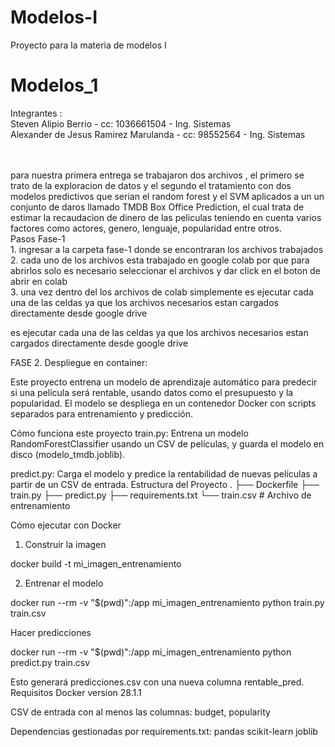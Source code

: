 # Modelos-I
Proyecto para la materia de modelos I




# Modelos_1

Integrantes :<br>
Steven Alipio Berrio - cc: 1036661504 - Ing. Sistemas<br>
Alexander de Jesus Ramirez Marulanda - cc: 98552564 - Ing. Sistemas

<br>
<br>
para nuestra primera entrega se trabajaron dos archivos , el primero se trato de la exploracion de datos y el segundo el tratamiento con dos modelos predictivos 
que serian el random forest y el SVM aplicados a un un conjunto de daros llamado TMDB Box Office Prediction, el cual trata de estimar la recaudacion de dinero de las
peliculas teniendo en cuenta varios factores como actores, genero, lenguaje, popularidad entre otros.
<br>
Pasos Fase-1 <br>
1. ingresar a la carpeta fase-1 donde se encontraran los archivos trabajados <br>
2. cada uno de los archivos esta trabajado en google colab por que para abrirlos solo es necesario seleccionar el archivos y dar click en el boton de abrir en colab
<br>
3. una vez dentro del los archivos de colab simplemente es ejecutar cada una de las celdas ya que los archivos necesarios estan cargados directamente desde google drive <br>

es ejecutar cada una de las celdas ya que los archivos necesarios estan cargados directamente desde google drive <br>


FASE 2. Despliegue en container:

Este proyecto entrena un modelo de aprendizaje automático para predecir si una película será rentable, usando datos como el presupuesto y la popularidad. El modelo se despliega en un contenedor Docker con scripts separados para entrenamiento y predicción.

Cómo funciona este proyecto
train.py: Entrena un modelo RandomForestClassifier usando un CSV de películas, y guarda el modelo en disco (modelo_tmdb.joblib).


predict.py: Carga el modelo y predice la rentabilidad de nuevas películas a partir de un CSV de entrada.
Estructura del Proyecto
.
├── Dockerfile
├── train.py
├── predict.py
├── requirements.txt
└── train.csv    	# Archivo de entrenamiento

Cómo ejecutar con Docker
1. Construir la imagen


docker build -t mi_imagen_entrenamiento

2. Entrenar el modelo

docker run --rm -v "$(pwd)":/app mi_imagen_entrenamiento python train.py train.csv

Hacer predicciones

docker run --rm -v "$(pwd)":/app mi_imagen_entrenamiento python predict.py train.csv

Esto generará predicciones.csv con una nueva columna rentable_pred.
Requisitos
Docker  version 28.1.1


CSV de entrada con al menos las columnas: budget, popularity


Dependencias gestionadas por requirements.txt:
pandas
scikit-learn
joblib

